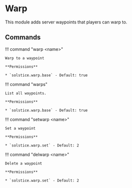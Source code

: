 # Warp

This module adds server waypoints that players can warp to.

## Commands

!!! command "warp &lt;name&gt;"

    Warp to a waypoint

    **Permissions**

    * `solstice.warp.base` - Default: true

!!! command "warps"

    List all waypoints.

    **Permissions**

    * `solstice.warp.base` - Default: true

!!! command "setwarp &lt;name&gt;"

    Set a waypoint

    **Permissions**

    * `solstice.warp.set` - Default: 2

!!! command "delwarp &lt;name&gt;"

    Delete a waypoint

    **Permissions**

    * `solstice.warp.set` - Default: 2